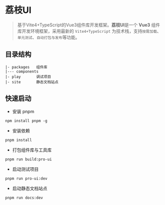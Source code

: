 

# 荔枝UI
> 基于Vite4+TypeScript的Vue3组件库开发框架。**荔枝UI**是一个 **Vue3** 组件库开发环境框架，采用最新的 `Vite4+TypeScript` 为技术栈，支持`按需加载`、`单元测试`、`自动打包与发布`等功能。

## 目录结构
```angular2html
|- packages   组件库
|--- components
|- play       调试项目
|- site       静态文档站点

```

## 快速启动

- 安装 pnpm

```
npm install pnpm -g
```

- 安装依赖

```
pnpm install
```

- 打包组件库与工具库

```
pnpm run build:pro-ui
```

- 启动测试项目

```
pnpm run pro-ui:dev
```

- 启动静态文档站点

```
pnpm run docs:dev
```
